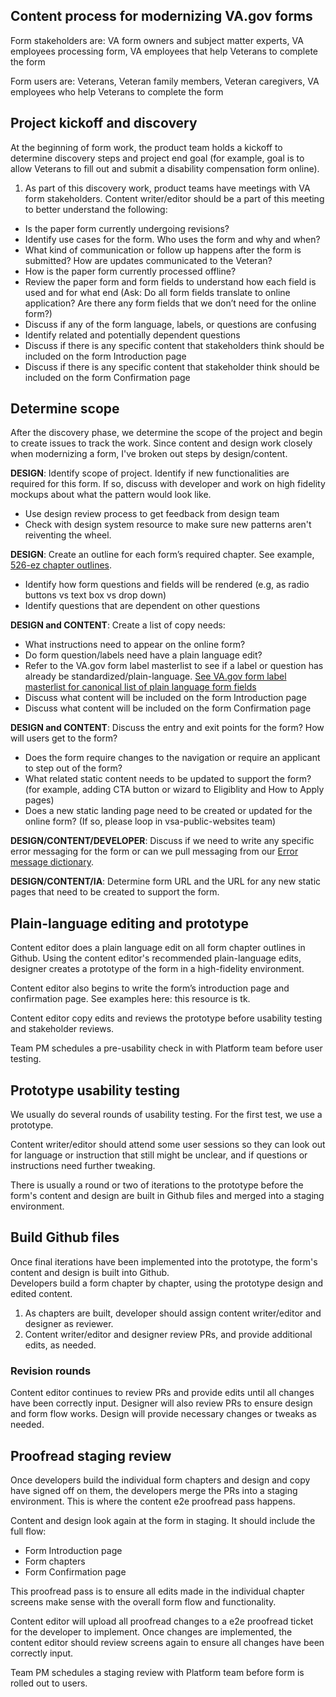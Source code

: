 
## Content process for modernizing VA.gov forms

Form stakeholders are: VA form owners and subject matter experts, VA employees processing form, VA employees that help Veterans to complete the form <br>

Form users are:  Veterans, Veteran family members, Veteran caregivers, VA employees who help Veterans to complete the form

## Project kickoff and discovery

At the beginning of form work, the product team holds a kickoff to determine discovery steps and project end goal (for example, goal is to allow Veterans to fill out and submit a disability compensation form online).

1. As part of this discovery work, product teams have meetings with  VA form stakeholders. Content writer/editor should be a part of this meeting to better understand the following: 
- Is the paper form currently undergoing revisions? 
- Identify use cases for the form. Who uses the form and why and when? 
- What kind of communication or follow up happens after the form is submitted? How are updates communicated to the Veteran? 
- How is the paper form currently processed offline? 
- Review the paper form and form fields to understand how each field is used and for what end 
(Ask: Do all form fields translate to online application? Are there any form fields that we don’t need for the online form?)
- Discuss if any of the form language, labels, or questions are confusing 
- Identify related and potentially dependent questions
- Discuss if there is any specific content that stakeholders think should be included on the form Introduction page
- Discuss if there is any specific content that stakeholder think should be included on the form Confirmation page


## Determine scope

After the discovery phase, we determine the scope of the project and begin to create issues to track the work. Since content and design work closely when modernizing a form, I've broken out steps by design/content. 

**DESIGN**:
Identify scope of project. Identify if new functionalities are required for this form. If so, discuss with developer and work on high fidelity mockups about what the pattern would look like.  

- Use design review process to get feedback from design team
- Check with design system resource to make sure new patterns aren't reiventing the wheel. 
	

**DESIGN**: 
Create an outline for each form’s required chapter. See example, [526-ez chapter outlines](https://github.com/department-of-veterans-affairs/va.gov-team/tree/master/products/disability/526ez/design/all-claims/chapter-outlines).

- Identify how form questions and fields will be rendered (e.g, as radio buttons vs text box vs drop down)
- Identify questions that are dependent on other questions 

	 
**DESIGN and CONTENT**: 
Create a list of copy needs: 

- What instructions need to appear on the online form? 
- Do form question/labels need have a plain language edit?  
- Refer to the VA.gov form label masterlist to see if a label or question has already be standardized/plain-language. 
[See VA.gov form label masterlist for canonical list of plain language form fields](https://github.com/department-of-veterans-affairs/va.gov-team/blob/master/platform/content/VA.gov-form-labels.md) 
- Discuss what content will be included on the form Introduction page
- Discuss what content will be included on the form Confirmation page

**DESIGN and CONTENT**: 
Discuss the entry and exit points for the form? How will users get to the form?

- Does the form require changes to the navigation or require an applicant to step out of the form? 
- What related static content needs to be updated to support the form? (for example, adding CTA button or wizard to Eligiblity and How to Apply pages)
- Does a new static landing page need to be created or updated for the online form? (If so, please loop in vsa-public-websites team)
	
**DESIGN/CONTENT/DEVELOPER**: 
Discuss if we need to write any specific error messaging for the form or can we pull messaging from our [Error message dictionary](https://design.va.gov/patterns/messaging-dictionary).

**DESIGN/CONTENT/IA**: 
Determine form URL and the URL for any new static pages that need to be created to support the form.  

## Plain-language editing and prototype

Content editor does a plain language edit on all form chapter outlines in Github. Using the content editor's recommended plain-language edits, designer creates a prototype of the form in a high-fidelity environment. 

Content editor also begins to write the form’s introduction page and confirmation page. See examples here: this resource is tk. 

Content editor copy edits and reviews the prototype before usability testing and stakeholder reviews. 

Team PM schedules a pre-usability check in with Platform team before user testing. 


## Prototype usability testing

We usually do several rounds of usability testing. For the first test, we use a prototype. 

Content writer/editor should attend some user sessions so they can look out for language or instruction that still might be unclear, and if questions or instructions need further tweaking. 

There is usually a round or two of iterations to the prototype before the form's content and design are built in Github files and merged into a staging environment. 


## Build Github files

Once final iterations have been implemented into the prototype, the form's content and design is built into Github.  
Developers build a form chapter by chapter, using the prototype design and edited content.

1. As chapters are built, developer should assign content writer/editor and designer as reviewer. 
2. Content writer/editor and designer review PRs, and provide additional edits, as needed. 

### Revision rounds

Content editor continues to review PRs and provide edits until all changes have been correctly input. 
Designer will also review PRs to ensure design and form flow works. Design will provide necessary changes or tweaks as needed. 

## Proofread staging review

Once developers build the individual form chapters and design and copy have signed off on them, the developers merge the PRs into a staging environment. This is where the content e2e proofread pass happens. 

Content and design look again at the form in staging. It should include the full flow:

- Form Introduction page
- Form chapters
- Form Confirmation page

This proofread pass is to ensure all edits made in the individual chapter screens make sense with the overall form flow and functionality.

Content editor will upload all proofread changes to a e2e proofread ticket for the developer to implement. 
Once changes are implemented, the content editor should review screens again to ensure all changes have been correctly input. 

Team PM schedules a staging review with Platform team before form is rolled out to users.




